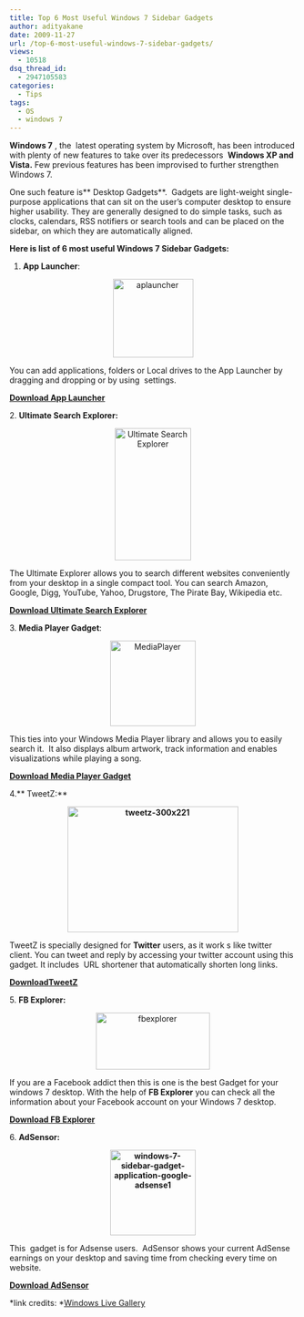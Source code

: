 ```yaml
---
title: Top 6 Most Useful Windows 7 Sidebar Gadgets
author: adityakane
date: 2009-11-27
url: /top-6-most-useful-windows-7-sidebar-gadgets/
views:
  - 10518
dsq_thread_id:
  - 2947105583
categories:
  - Tips
tags:
  - OS
  - windows 7
---
```

**Windows <span class="currency_converter_link" title="Convert this amount">7</span>** , the  latest operating system by Microsoft, has been introduced with plenty of new features to take over its predecessors  **Windows XP **and** Vista.** Few previous features has been improvised to further strengthen Windows 7.

One such feature is** Desktop Gadgets**.  Gadgets are light-weight single-purpose applications that can sit on the user&#8217;s computer desktop to ensure higher usability. They are generally designed to do simple tasks, such as clocks, calendars, RSS notifiers or search tools and can be placed on the sidebar, on which they are automatically aligned.

**Here is list of <span class="currency_converter_link" title="Convert this amount">6</span> most useful Windows <span class="currency_converter_link" title="Convert this amount">7</span> Sidebar Gadgets:**

1. **App Launcher**:

<p style="text-align: center">
  <img class="size-full wp-image-16505 aligncenter" src="http://cdn.devilsworkshop.org/files/2009/11/aplauncher.JPG" alt="aplauncher" width="141" height="138" />
</p>

You can add applications, folders or Local drives to the App Launcher by dragging and dropping or by using  settings.

<a href="http://gallery.live.com/liveItemDetail.aspx?li=7eb0c316-b3d1-416e-bff4-5b7ed53ebe11&bt=1&pl=1" onclick="_gaq.push(['_trackEvent', 'outbound-article', 'http://gallery.live.com/liveItemDetail.aspx?li=7eb0c316-b3d1-416e-bff4-5b7ed53ebe11&bt=1&pl=1', 'Download App Launcher']);" ><strong>Download <strong>App Launcher</strong></strong></a>

<span class="currency_converter_link" title="Convert this amount">2</span>. **Ultimate Search Explorer:**

<p style="text-align: center">
  <img class="size-full wp-image-16506 aligncenter" src="http://cdn.devilsworkshop.org/files/2009/11/Ultimate-Search-Explorer.jpg" alt="Ultimate Search Explorer" width="134" height="232" />
</p>

The Ultimate Explorer allows you to search different websites conveniently from your desktop in a single compact tool. You can search Amazon, Google, Digg, YouTube, Yahoo, Drugstore, The Pirate Bay, Wikipedia etc.

<a href="http://gallery.live.com/liveItemDetail.aspx?li=0159540a-aa1c-478f-a74e-c722a97d624b" onclick="_gaq.push(['_trackEvent', 'outbound-article', 'http://gallery.live.com/liveItemDetail.aspx?li=0159540a-aa1c-478f-a74e-c722a97d624b', 'Download Ultimate Search Explorer']);" ><strong>Download <strong>Ultimate Search Explorer</strong></strong></a>

<span class="currency_converter_link" title="Convert this amount">3</span>. **Media Player Gadget**:

<p style="text-align: center">
  <img class="size-thumbnail wp-image-16511 aligncenter" src="http://cdn.devilsworkshop.org/files/2009/11/MediaPlayer1-150x150.png" alt="MediaPlayer" width="150" height="150" />
</p>

This ties into your Windows Media Player library and allows you to easily search it.  It also displays album artwork, track information and enables visualizations while playing a song.

<a href="http://gallery.live.com/liveItemDetail.aspx?li=7333ab20-11b8-4e85-afa9-f9360f38822b&bt=1&pl=1" onclick="_gaq.push(['_trackEvent', 'outbound-article', 'http://gallery.live.com/liveItemDetail.aspx?li=7333ab20-11b8-4e85-afa9-f9360f38822b&bt=1&pl=1', 'Download Media Player Gadget']);" ><strong>Download <strong>Media Player Gadget</strong></strong></a>

<span class="currency_converter_link" title="Convert this amount">4</span>.** TweetZ:**

<p style="text-align: center">
  <strong><img class="size-full wp-image-16508 aligncenter" src="http://cdn.devilsworkshop.org/files/2009/11/tweetz-300x221.jpg" alt="tweetz-300x221" width="300" height="221" /><br /> </strong>
</p>

TweetZ is specially designed for **Twitter** users, as it work s like twitter client. You can tweet and reply by accessing your twitter account using this gadget. It includes  URL shortener that automatically shorten long links.

<a href="http://blueonionsoftware.com/download.aspx?filename=Downloads/TweetZ.gadget" onclick="_gaq.push(['_trackEvent', 'outbound-article', 'http://blueonionsoftware.com/download.aspx?filename=Downloads/TweetZ.gadget', 'DownloadTweetZ']);" ><strong>Download<strong>TweetZ</strong></strong></a>

<span class="currency_converter_link" title="Convert this amount">5</span>. **FB Explorer:**

<p style="text-align: center">
  <img class="size-full wp-image-16509 aligncenter" src="http://cdn.devilsworkshop.org/files/2009/11/fbexplorer.jpg" alt="fbexplorer" width="200" height="100" />
</p>

If you are a Facebook addict then this is one is the best Gadget for your windows <span class="currency_converter_link" title="Convert this amount">7</span> desktop. With the help of **FB Explorer** you can check all the information about your Facebook account on your Windows <span class="currency_converter_link" title="Convert this amount">7</span> desktop.

<a href="http://gallery.live.com/liveItemDetail.aspx?li=17d6e747-eee2-44b2-8848-a3e95a5e9b1b" onclick="_gaq.push(['_trackEvent', 'outbound-article', 'http://gallery.live.com/liveItemDetail.aspx?li=17d6e747-eee2-44b2-8848-a3e95a5e9b1b', 'Download FB Explorer']);" ><strong>Download <strong>FB Explorer</strong></strong></a>

<span class="currency_converter_link" title="Convert this amount">6</span>. **AdSensor:**

<p style="text-align: center">
  <strong><img class="size-thumbnail wp-image-16510 aligncenter" src="http://cdn.devilsworkshop.org/files/2009/11/windows-7-sidebar-gadget-application-google-adsense1-150x150.png" alt="windows-7-sidebar-gadget-application-google-adsense1" width="150" height="150" /><br /> </strong>
</p>

This  gadget is for Adsense users.  AdSensor shows your current AdSense earnings on your desktop and saving time from checking every time on website.

<a href="http://blueonionsoftware.com/download.aspx?filename=Downloads/Adsensor.gadget" onclick="_gaq.push(['_trackEvent', 'outbound-article', 'http://blueonionsoftware.com/download.aspx?filename=Downloads/Adsensor.gadget', 'Download AdSensor']);" ><strong>Download <strong>AdSensor</strong></strong></a>

*link credits: *<a href="http://gallery.live.com/" onclick="_gaq.push(['_trackEvent', 'outbound-article', 'http://gallery.live.com/', 'Windows Live Gallery']);" >Windows Live Gallery</a>
